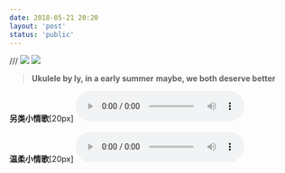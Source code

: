 ```yaml
---
date: 2018-05-21 20:20
layout: 'post'
status: 'public'
---
```

/// ![](https://vkceyugu.cdn.bspapp.com/VKCEYUGU-imgbed/a454e78e-d40c-4335-864e-f6c1aec913f1.jpg)
![](https://inz.oss-cn-beijing.aliyuncs.com/Images/balmy%20life/ly.jpg)

> **Ukulele by ly, in a early summer**
> **maybe, we both deserve better**

**另类小情歌**[20px]
<audio src="https://inz.oss-cn-beijing.aliyuncs.com/Audios/128kbit/%E5%8F%A6%E7%B1%BB%E5%B0%8F%E6%83%85%E6%AD%8C.mp3" controls ></audio>

**温柔小情歌**[20px]
<audio src="https://inz.oss-cn-beijing.aliyuncs.com/Audios/128kbit/%E6%B8%A9%E6%9F%94%E5%B0%8F%E6%83%85%E6%AD%8C.mp3" controls ></audio>

